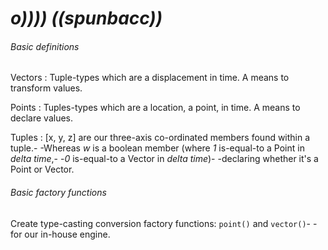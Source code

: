 # _o)))) ((spunbacc))_

###### Basic definitions

Vectors
: Tuple-types which are a displacement in time. A means to transform values.

Points
: Tuples-types which are a location, a point, in time. A means to declare values.

Tuples
: [x, y, z] are our three-axis co-ordinated members found within a tuple.-
-Whereas _w_ is a boolean member (where _1_ is-equal-to a Point in _delta time_,- -_0_ is-equal-to a Vector in _delta time_)-
-declaring whether it's a Point or Vector.

###### Basic factory functions

Create type-casting conversion factory functions: `point()` and `vector()`-
-for our in-house engine.
